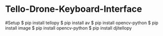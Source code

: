 # Tello-Drone-Keyboard-Interface

#Setup
$ pip install tellopy
$ pip install av
$ pip install opencv-python
$ pip install image
$ pip install opencv-python
$ pip install djitellopy
